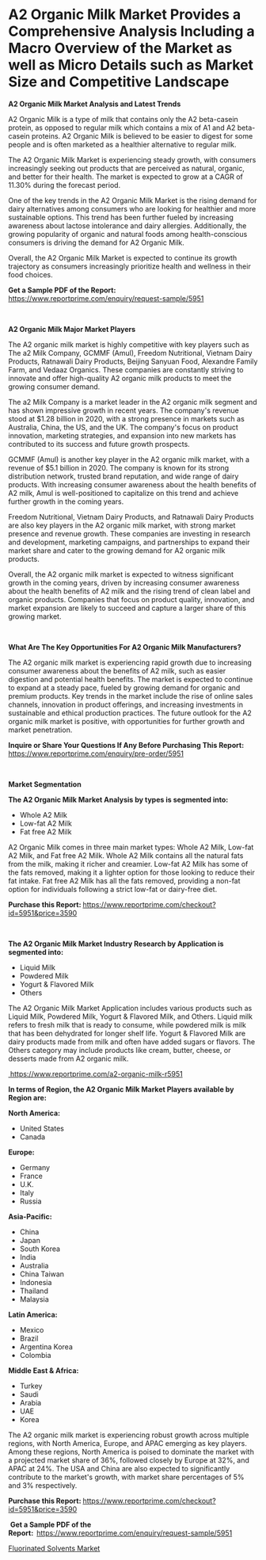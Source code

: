 <p><h1>A2 Organic Milk Market Provides a Comprehensive Analysis Including a Macro Overview of the Market as well as Micro Details such as Market Size and Competitive Landscape</h1></p><p><strong>A2 Organic Milk Market Analysis and Latest Trends</strong></p>
<p><p>A2 Organic Milk is a type of milk that contains only the A2 beta-casein protein, as opposed to regular milk which contains a mix of A1 and A2 beta-casein proteins. A2 Organic Milk is believed to be easier to digest for some people and is often marketed as a healthier alternative to regular milk.</p><p>The A2 Organic Milk Market is experiencing steady growth, with consumers increasingly seeking out products that are perceived as natural, organic, and better for their health. The market is expected to grow at a CAGR of 11.30% during the forecast period. </p><p>One of the key trends in the A2 Organic Milk Market is the rising demand for dairy alternatives among consumers who are looking for healthier and more sustainable options. This trend has been further fueled by increasing awareness about lactose intolerance and dairy allergies. Additionally, the growing popularity of organic and natural foods among health-conscious consumers is driving the demand for A2 Organic Milk.</p><p>Overall, the A2 Organic Milk Market is expected to continue its growth trajectory as consumers increasingly prioritize health and wellness in their food choices.</p></p>
<p><strong>Get a Sample PDF of the Report:&nbsp;</strong> <a href="https://www.reportprime.com/enquiry/request-sample/5951">https://www.reportprime.com/enquiry/request-sample/5951</a></p>
<p>&nbsp;</p>
<p><strong>A2 Organic Milk Major Market Players</strong></p>
<p><p>The A2 organic milk market is highly competitive with key players such as The a2 Milk Company, GCMMF (Amul), Freedom Nutritional, Vietnam Dairy Products, Ratnawali Dairy Products, Beijing Sanyuan Food, Alexandre Family Farm, and Vedaaz Organics. These companies are constantly striving to innovate and offer high-quality A2 organic milk products to meet the growing consumer demand.</p><p>The a2 Milk Company is a market leader in the A2 organic milk segment and has shown impressive growth in recent years. The company's revenue stood at $1.28 billion in 2020, with a strong presence in markets such as Australia, China, the US, and the UK. The company's focus on product innovation, marketing strategies, and expansion into new markets has contributed to its success and future growth prospects.</p><p>GCMMF (Amul) is another key player in the A2 organic milk market, with a revenue of $5.1 billion in 2020. The company is known for its strong distribution network, trusted brand reputation, and wide range of dairy products. With increasing consumer awareness about the health benefits of A2 milk, Amul is well-positioned to capitalize on this trend and achieve further growth in the coming years.</p><p>Freedom Nutritional, Vietnam Dairy Products, and Ratnawali Dairy Products are also key players in the A2 organic milk market, with strong market presence and revenue growth. These companies are investing in research and development, marketing campaigns, and partnerships to expand their market share and cater to the growing demand for A2 organic milk products.</p><p>Overall, the A2 organic milk market is expected to witness significant growth in the coming years, driven by increasing consumer awareness about the health benefits of A2 milk and the rising trend of clean label and organic products. Companies that focus on product quality, innovation, and market expansion are likely to succeed and capture a larger share of this growing market.</p></p>
<p>&nbsp;</p>
<p><strong>What Are The Key Opportunities For A2 Organic Milk Manufacturers?</strong></p>
<p><p>The A2 organic milk market is experiencing rapid growth due to increasing consumer awareness about the benefits of A2 milk, such as easier digestion and potential health benefits. The market is expected to continue to expand at a steady pace, fueled by growing demand for organic and premium products. Key trends in the market include the rise of online sales channels, innovation in product offerings, and increasing investments in sustainable and ethical production practices. The future outlook for the A2 organic milk market is positive, with opportunities for further growth and market penetration.</p></p>
<p><strong>Inquire or Share Your Questions If Any Before Purchasing This Report:</strong> <a href="https://www.reportprime.com/enquiry/pre-order/5951">https://www.reportprime.com/enquiry/pre-order/5951</a></p>
<p>&nbsp;</p>
<p><strong>Market Segmentation</strong></p>
<p><strong>The A2 Organic Milk Market Analysis by types is segmented into:</strong></p>
<p><ul><li>Whole A2 Milk</li><li>Low-fat A2 Milk</li><li>Fat free A2 Milk</li></ul></p>
<p><p>A2 Organic Milk comes in three main market types: Whole A2 Milk, Low-fat A2 Milk, and Fat free A2 Milk. Whole A2 Milk contains all the natural fats from the milk, making it richer and creamier. Low-fat A2 Milk has some of the fats removed, making it a lighter option for those looking to reduce their fat intake. Fat free A2 Milk has all the fats removed, providing a non-fat option for individuals following a strict low-fat or dairy-free diet.</p></p>
<p><strong>Purchase this Report:&nbsp;</strong><a href="https://www.reportprime.com/checkout?id=5951&price=3590">https://www.reportprime.com/checkout?id=5951&price=3590</a></p>
<p>&nbsp;</p>
<p><strong>The A2 Organic Milk Market Industry Research by Application is segmented into:</strong></p>
<p><ul><li>Liquid Milk</li><li>Powdered Milk</li><li>Yogurt & Flavored Milk</li><li>Others</li></ul></p>
<p><p>The A2 Organic Milk Market Application includes various products such as Liquid Milk, Powdered Milk, Yogurt & Flavored Milk, and Others. Liquid milk refers to fresh milk that is ready to consume, while powdered milk is milk that has been dehydrated for longer shelf life. Yogurt & Flavored Milk are dairy products made from milk and often have added sugars or flavors. The Others category may include products like cream, butter, cheese, or desserts made from A2 organic milk.</p></p>
<p><a href="https://www.reportprime.com/a2-organic-milk-r5951">&nbsp;https://www.reportprime.com/a2-organic-milk-r5951</a></p>
<p><strong>In terms of Region, the A2 Organic Milk Market Players available by Region are:</strong></p>
<p>
    <p> <strong> North America: </strong>
        <ul>
            <li>United States</li>
            <li>Canada</li>
        </ul>
        </p> 
    <p> <strong> Europe: </strong>
        <ul>
            <li>Germany</li>
            <li>France</li>
            <li>U.K.</li>
            <li>Italy</li>
            <li>Russia</li>
        </ul>
        </p> 
    <p> <strong> Asia-Pacific: </strong>
        <ul>
            <li>China</li>
            <li>Japan</li>
            <li>South Korea</li>
            <li>India</li>
            <li>Australia</li>
            <li>China Taiwan</li>
            <li>Indonesia</li>
            <li>Thailand</li>
            <li>Malaysia</li>
        </ul>
        </p> 
    <p> <strong> Latin America: </strong>
        <ul>
            <li>Mexico</li>
            <li>Brazil</li>
            <li>Argentina Korea</li>
            <li>Colombia</li>
        </ul>
        </p> 
    <p> <strong> Middle East & Africa: </strong>
        <ul>
            <li>Turkey</li>
            <li>Saudi</li>
            <li>Arabia</li>
            <li>UAE</li>
            <li>Korea</li>
        </ul>
    </p>
    </p>
<p><p>The A2 organic milk market is experiencing robust growth across multiple regions, with North America, Europe, and APAC emerging as key players. Among these regions, North America is poised to dominate the market with a projected market share of 36%, followed closely by Europe at 32%, and APAC at 24%. The USA and China are also expected to significantly contribute to the market's growth, with market share percentages of 5% and 3% respectively.</p></p>
<p><strong>Purchase this Report: </strong><a href="https://www.reportprime.com/checkout?id=5951&price=3590">https://www.reportprime.com/checkout?id=5951&price=3590</a></p>
<p>&nbsp;<strong>Get a Sample PDF of the Report:&nbsp;&nbsp;</strong><a href="https://www.reportprime.com/enquiry/request-sample/5951">https://www.reportprime.com/enquiry/request-sample/5951</a></p>
<p><strong></strong></p>
<p><p><a href="https://glittery-fuchsia-86a.notion.site/Fluorinated-Solvents-Market-Size-Growth-and-Forecast-from-2024-2031-d6756b35596745a7acc0dd595d4aae91">Fluorinated Solvents Market</a></p></p>